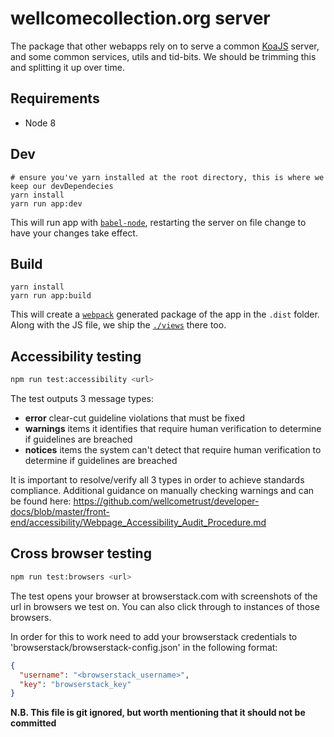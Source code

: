 # wellcomecollection.org server

The package that other webapps rely on to serve a common [KoaJS](http://koajs.com/) server,
and some common services, utils and tid-bits. We should be trimming this and splitting it up over time.

## Requirements
* Node 8


## Dev
```
# ensure you've yarn installed at the root directory, this is where we keep our devDependecies
yarn install
yarn run app:dev
```

This will run app with [`babel-node`](http://babeljs.io/docs/usage/cli/#babel-node), restarting the server
on file change to have your changes take effect.


## Build
```
yarn install
yarn run app:build
```  

This will create a [`webpack`](https://webpack.js.org/) generated package of the app in the `.dist` folder.
Along with the JS file, we ship the [`./views`](./views) there too. 


## Accessibility testing
```bash
npm run test:accessibility <url>
```

The test outputs 3 message types:

- **error** clear-cut guideline violations that must be fixed
- **warnings** items it identifies that require human verification to determine if guidelines are breached
- **notices** items the system can't detect that require human verification to determine if guidelines are breached

It is important to resolve/verify all 3 types in order to achieve standards compliance.
Additional guidance on manually checking warnings and can be found here:
https://github.com/wellcometrust/developer-docs/blob/master/front-end/accessibility/Webpage_Accessibility_Audit_Procedure.md


## Cross browser testing
```bash
npm run test:browsers <url>
```

The test opens your browser at browserstack.com with screenshots of the url in browsers we test on.
You can also click through to instances of those browsers.

In order for this to work need to add your browserstack credentials to 'browserstack/browserstack-config.json'
in the following format:

```json
{
  "username": "<browserstack_username>",
  "key": "browserstack_key"
}
```

**N.B. This file is git ignored, but worth mentioning that it should not be committed**
